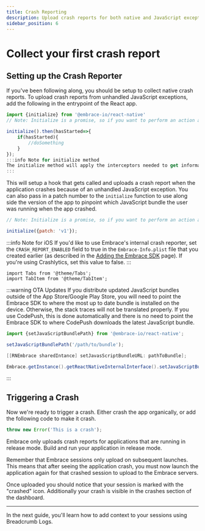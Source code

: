 ```yaml
---
title: Crash Reporting
description: Upload crash reports for both native and JavaScript exceptions from your React Native application using the Embrace SDK
sidebar_position: 6
---
```


# Collect your first crash report 

## Setting up the Crash Reporter

If you've been following along, you should be setup to collect native crash reports. 
To upload crash reports from unhandled JavaScript exceptions, add the following in the entrypoint of the React app.

```javascript
import {initialize} from '@embrace-io/react-native'
// Note: Initialize is a promise, so if you want to perform an action and it must be tracked, it is recommended to use await to wait for the method to finish

initialize().then(hasStarted=>{
    if(hasStarted){
        //doSomething
    }
});
:::info Note for initialize method
The initialize method will apply the interceptors needed to get information from your app. Since its a Promise, so you might want to "await" or "then" it before doing something else. 
:::


```

This will setup a hook that gets called and uploads a crash report when the application crashes because of an unhandled JavaScript exception.
You can also pass in a patch number to the `initialize` function to use along side the version of the app to pinpoint which JavaScript bundle the user was running when the app crashed.

```javascript
// Note: Initialize is a promise, so if you want to perform an action and it must be tracked, it is recommended to use await to wait for the method to finish

initialize({patch: 'v1'});
```

:::info Note for iOS
If you'd like to use Embrace's internal crash reporter,
set the `CRASH_REPORT_ENABLED` field to true in the `Embrace-Info.plist` file that you created earlier (as
described in the [Adding the Embrace SDK](/react-native/integration/add-embrace-sdk) page).
If you're using Crashlytics, set this value to false.
:::

```mdx-code-block
import Tabs from '@theme/Tabs';
import TabItem from '@theme/TabItem';
```

:::warning OTA Updates
If you distribute updated JavaScript bundles outside of the App Store/Google
Play Store, you will
need to point the Embrace SDK to where the most up to date bundle is installed
on the device. Otherwise, the stack traces will not be translated properly.
If you use CodePush, this is done automatically and there is no need to point
the Embrace SDK to where CodePush downloads the latest JavaScript bundle. 

<Tabs groupId="rn-language" queryString="rn-language">
<TabItem value="javascript" label="JavaScript">

```javascript
import {setJavaScriptBundlePath} from '@embrace-io/react-native';

setJavaScriptBundlePath('/path/to/bundle');
```

</TabItem>
<TabItem value="objectivec" label="Objective-C">

```objectivec
[[RNEmbrace sharedIntance] setJavasScriptBundleURL: pathToBundle];
```

</TabItem>
<TabItem value="java" label="Java">

```java
Embrace.getInstance().getReactNativeInternalInterface().setJavaScriptBundleUrl(pathToBundle);
```

</TabItem>
</Tabs>

:::

## Triggering a Crash

Now we're ready to trigger a crash.
Either crash the app organically, or add the following code to make it crash.

```javascript
throw new Error('This is a crash');
```

Embrace only uploads crash reports for applications that are running in release mode.
Build and run your application in release mode.

Remember that Embrace sessions only upload on subsequent launches.
This means that after seeing the application crash, you must now launch the application again for that crashed session to upload to the Embrace servers.

Once uploaded you should notice that your session is marked with the "crashed" icon.
Additionally your crash is visible in the crashes section of the dashboard.

---

In the next guide, you'll learn how to add context to your sessions using Breadcrumb Logs.
